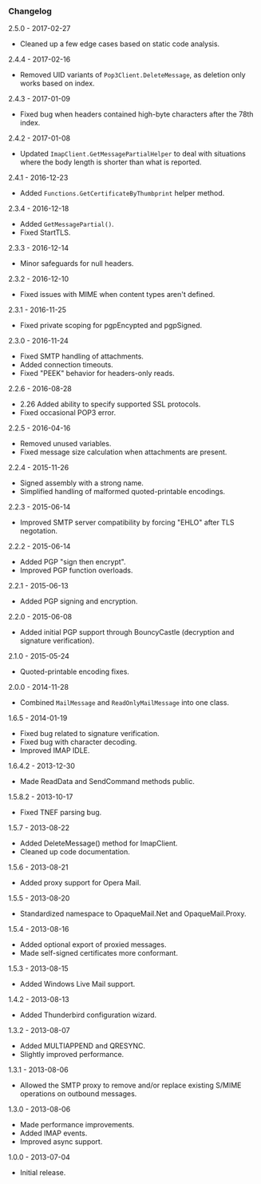 ### Changelog ###

2.5.0 - 2017-02-27
 * Cleaned up a few edge cases based on static code analysis.

2.4.4 - 2017-02-16
 * Removed UID variants of `Pop3Client.DeleteMessage`, as deletion only works based on index.

2.4.3 - 2017-01-09
 * Fixed bug when headers contained high-byte characters after the 78th index.

2.4.2 - 2017-01-08
 * Updated `ImapClient.GetMessagePartialHelper` to deal with situations where the body length is shorter than what is reported.

2.4.1 - 2016-12-23
 * Added `Functions.GetCertificateByThumbprint` helper method.

2.3.4 - 2016-12-18
 * Added `GetMessagePartial()`.
 * Fixed StartTLS.

2.3.3 - 2016-12-14
 * Minor safeguards for null headers.

2.3.2 - 2016-12-10
 * Fixed issues with MIME when content types aren't defined.

2.3.1 - 2016-11-25
 * Fixed private scoping for pgpEncypted and pgpSigned.

2.3.0 - 2016-11-24
 * Fixed SMTP handling of attachments.
 * Added connection timeouts.
 * Fixed "PEEK" behavior for headers-only reads.

2.2.6 - 2016-08-28
 * 2.26 Added ability to specify supported SSL protocols.
 * Fixed occasional POP3 error.

2.2.5 - 2016-04-16
 * Removed unused variables.
 * Fixed message size calculation when attachments are present.

2.2.4 - 2015-11-26
 * Signed assembly with a strong name.
 * Simplified handling of malformed quoted-printable encodings.

2.2.3 - 2015-06-14
 * Improved SMTP server compatibility by forcing "EHLO" after TLS negotation.

2.2.2 - 2015-06-14
 * Added PGP "sign then encrypt".
 * Improved PGP function overloads.

2.2.1 - 2015-06-13
 * Added PGP signing and encryption.

2.2.0 - 2015-06-08
 * Added initial PGP support through BouncyCastle (decryption and signature verification).

2.1.0 - 2015-05-24
 * Quoted-printable encoding fixes.

2.0.0 - 2014-11-28
 * Combined `MailMessage` and `ReadOnlyMailMessage` into one class.

1.6.5 - 2014-01-19
 * Fixed bug related to signature verification.
 * Fixed bug with character decoding.
 * Improved IMAP IDLE.

1.6.4.2 - 2013-12-30
 * Made ReadData and SendCommand methods public.

1.5.8.2 - 2013-10-17
 * Fixed TNEF parsing bug.

1.5.7 - 2013-08-22
 * Added DeleteMessage() method for ImapClient.
 * Cleaned up code documentation.

1.5.6 - 2013-08-21
 * Added proxy support for Opera Mail.

1.5.5 - 2013-08-20
 * Standardized namespace to OpaqueMail.Net and OpaqueMail.Proxy.

1.5.4 - 2013-08-16
 * Added optional export of proxied messages.
 * Made self-signed certificates more conformant.

1.5.3 - 2013-08-15
 * Added Windows Live Mail support.

1.4.2 - 2013-08-13
 * Added Thunderbird configuration wizard.

1.3.2 - 2013-08-07
 * Added MULTIAPPEND and QRESYNC.
 * Slightly improved performance.

1.3.1 - 2013-08-06
 * Allowed the SMTP proxy to remove and/or replace existing S/MIME operations on outbound messages.

1.3.0 - 2013-08-06
 * Made performance improvements.
 * Added IMAP events.
 * Improved async support.

1.0.0 - 2013-07-04
 * Initial release.